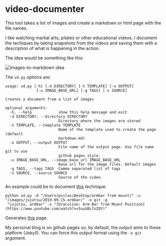 # video-documenter

This tool takes a list of images and create a markdown or html page with the file names.

I like watching martial arts, pilates or other educational videos. I document the techiques by taking snapshots from the videos and saving them with a description of what is happening in the action.

The idea would be something like this:

![images-to-markdown idea](https://docs.google.com/drawings/d/e/2PACX-1vSA00vs0JeDQn01tRRne0Z9ROCkGHZS1gwIGr-mbsU8Z28gPqaZb6oWd1V520aw1nYXnY4L7qQMcd5I/pub?w=960&amp;h=720)

The `vd.py` options are:
```
usage: vd.py [-h] [-d DIRECTORY] [-t TEMPLATE] [-o OUTPUT]
              [-u IMAGE_BASE_URL] [-g TAGS] [-s SOURCE]

Creates a document from a list of images

optional arguments:
  -h, --help            show this help message and exit
  -d DIRECTORY, --directory DIRECTORY
                        Directory where the images are stored
  -t TEMPLATE, --template TEMPLATE
                        Name of the template used to create the page (default
                        markdown.md)
  -o OUTPUT, --output OUTPUT
                        File name of the output page. Use file name git to use
                        github pages style.
  -u IMAGE_BASE_URL, --image_base_url IMAGE_BASE_URL
                        Base url for the image files. Default images
  -g TAGS, --tags TAGS  Comma separated list of tags
  -s SOURCE, --source SOURCE
                        Source of the video
```

An example could be to document [this](https://www.youtube.com/watch?v=5uuU0LfsZOY) technique:

```
python vd.py -d "/Users/pvilas/Desktop/armbar from mount/" -u "/images/jujutsu/2019-09-15-armbar/" -o git -g
 "jujutsu, armbar" -s "[Draculino: Arm Bar from Mount Position](https://www.youtube.com/watch?v=5uuU0LfsZOY)"
```

Generates [this](http://pvilas.com/2019/09/Armbar-from-mount.html) page.

My personal blog is on github pages so, by default, the output aims to these platform (Jekyll). You can force this output format using the `-o git` argument.
